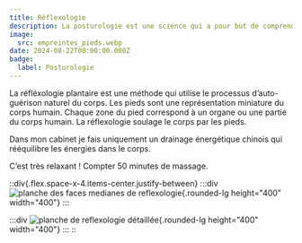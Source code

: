 ```yaml
---
title: Réflexologie
description: La posturologie est une science qui a pour but de comprendre et de traiter les douleurs liées à un problème de stabilité.
image:
  src: empreintes_pieds.webp
date: 2024-08-22T00:00:00.000Z
badge:
  label: Posturologie
---
```


La réfléxologie plantaire est une méthode qui utilise le processus d’auto- guérison naturel du corps. Les pieds sont une représentation miniature du corps humain. Chaque zone du pied correspond à un organe ou une partie du corps humain. La réflexologie soulage le corps par les pieds.

Dans mon cabinet je fais uniquement un drainage énergétique chinois qui rééquilibre les énergies dans le corps.

C’est très relaxant ! Compter 50 minutes de massage.

::div{.flex.space-x-4.items-center.justify-between}
  :::div
  ![planche des faces medianes de reflexologie](/reflexologie_face_mediane.jpg){.rounded-lg height="400" width="400"}
  :::

  :::div
  ![planche de reflexologie détaillée](/reflexologie_planche.jpg){.rounded-lg height="400" width="400"}
  :::
::

